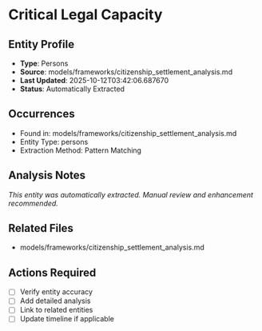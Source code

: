 # Critical Legal Capacity

## Entity Profile
- **Type**: Persons
- **Source**: models/frameworks/citizenship_settlement_analysis.md
- **Last Updated**: 2025-10-12T03:42:06.687670
- **Status**: Automatically Extracted

## Occurrences
- Found in: models/frameworks/citizenship_settlement_analysis.md
- Entity Type: persons
- Extraction Method: Pattern Matching

## Analysis Notes
*This entity was automatically extracted. Manual review and enhancement recommended.*

## Related Files
- models/frameworks/citizenship_settlement_analysis.md

## Actions Required
- [ ] Verify entity accuracy
- [ ] Add detailed analysis
- [ ] Link to related entities
- [ ] Update timeline if applicable
